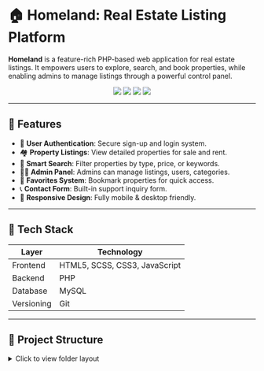 # 🏠 Homeland: Real Estate Listing Platform

**Homeland** is a feature-rich PHP-based web application for real estate listings. It empowers users to explore, search, and book properties, while enabling admins to manage listings through a powerful control panel.

<p align="center">
  <img src="https://img.shields.io/badge/Language-PHP-blue?style=for-the-badge&logo=php&logoColor=white">
  <img src="https://img.shields.io/badge/Database-MySQL-yellow?style=for-the-badge&logo=mysql&logoColor=black">
  <img src="https://img.shields.io/badge/Styling-HTML5%2C%20SCSS%2C%20CSS3-orange?style=for-the-badge&logo=css3&logoColor=white">
  <img src="https://img.shields.io/badge/Version%20Control-Git-black?style=for-the-badge&logo=git&logoColor=white">
</p>

---

## 🚀 Features

- 🔐 **User Authentication**: Secure sign-up and login system.
- 🏘️ **Property Listings**: View detailed properties for sale and rent.
- 🔎 **Smart Search**: Filter properties by type, price, or keywords.
- 🧑‍💼 **Admin Panel**: Admins can manage listings, users, categories.
- 💖 **Favorites System**: Bookmark properties for quick access.
- 📞 **Contact Form**: Built-in support inquiry form.
- 📱 **Responsive Design**: Fully mobile & desktop friendly.

---

## 🧰 Tech Stack

| Layer       | Technology                        |
|-------------|------------------------------------|
| Frontend    | HTML5, SCSS, CSS3, JavaScript      |
| Backend     | PHP                                |
| Database    | MySQL                              |
| Versioning  | Git                                |

---

## 📁 Project Structure

<details>
<summary>Click to view folder layout</summary>

```bash
homeland--real-estate/
├── admin-panel/             # Admin dashboard
├── auth/                    # Login/Register logic
├── categories/              # Property categories
├── config/                  # DB connection
├── css/                     # Compiled stylesheets
├── favs/                    # Favorites feature
├── fonts/                   # Font files
├── images/                  # UI images
├── includes/                # Header, footer, etc.
├── js/                      # JavaScript files
├── requests/                # API-style requests
├── scss/                    # Source styling
├── user/                    # User profile, bookings
├── 404.php                  # Custom error page
├── about.php                # About us
├── contact.php              # Contact form
├── index.php                # Homepage
├── price.php                # Price filtering logic
├── property-details.php     # Property detail view
├── rent.php                 # Rent listings
├── sale.php                 # Sale listings
├── search.php               # Search handler
└── README.md                # Project documentation


---


| Page             | Preview                          |
| ---------------- | -------------------------------- |
| 🏠 Home Page     | ![Home](image/homepage.png)      |
| 🔐 Login Page    | ![Login](image/login.png)        |
| 📝 Register Page | ![Register](image/register.png)  |
| ℹ️ About Page    | ![About](image/about.png)        |
| 📞 Contact Page  | ![Contact](image/contact.png)    |
| 👤 User Profile  | ![Profile](image/properties.png) |
| ⚙️ Admin Panel   | ![Admin](image/admin.png)        |

---

⚙️ Getting Started

✅ Prerequisites

        PHP 7.x or later
        
        MySQL Server
        
        Web Server (XAMPP/WAMP or Nginx)
        
        Git

🚀 Installation Steps

Clone the Repository

        git clone https://github.com/bhaktofmahakal/homeland--real-estate.git
        cd homeland--real-estate

Set Up the Database

        Create a new MySQL database named homeland
        
        Import the provided .sql file (if available)
        
        Configure DB Connection

In config/config.php, update:

        define('DB_SERVER', 'localhost');
        define('DB_USERNAME', 'your_username');
        define('DB_PASSWORD', 'your_password');
        define('DB_NAME', 'homeland');

Run the Application

        Move the project folder into your web root (e.g., htdocs for XAMPP)
        
        Start Apache and MySQL

Visit in browser:

        http://localhost/homeland--real-estate/

---

🤝 Contributing

We welcome contributions from developers!

How to Contribute:

# Fork the repo
        git checkout -b feature/YourFeature     # Create a new feature branch
        # Make your changes and commit
        git commit -m "Add YourFeature"
        git push origin feature/YourFeature     # Push changes
        # Open a pull request describing your contribution

---

📄 License

This project is licensed under the MIT License.

---

📬 Contact

Developer: Utsav Mishra
📧 Email: utsavmishraa005@gmail.com
🌐 GitHub: github.com/bhaktofmahakal
🔗 LinkedIn: linkedin.com/in/utsav-mishra1

